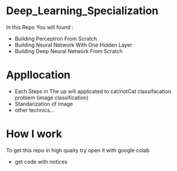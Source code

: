 # Deep_Learning_Specialization
In this Repo You will found :
* Building Perceptron From Scratch
* Building Neural Network With One Hidden Layer
* Building Deep Neural Network From Scratch
# Appllocation
* Each Steps in The up will applicated to cat/notCat classifacation problem (image classification)
* Standarization of image
* other technics...
# How I work
To get this repo in high quaity try open it with google colab 
* get code with notices
 
